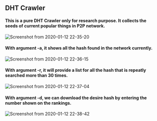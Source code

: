 ## DHT Crawler 

#### This is a pure DHT Crawler only for research purpose. It collects the seeds of current popular things in P2P network.
![Screenshot from 2020-01-12 22-35-20](https://github.com/Reim6118/CongDht/assets/32570797/1e3b9a05-60eb-4798-8246-fa8fd2d30e17)

#### With argument -a, it shows all the hash found in the network currently.
![Screenshot from 2020-01-12 22-36-15](https://github.com/Reim6118/CongDht/assets/32570797/5f0af769-3fae-4512-b0e0-50ef789a10fc)

#### With argument -r, it will provide a list for all the hash that is repeatly searched more than 30 times.
![Screenshot from 2020-01-12 22-37-04](https://github.com/Reim6118/CongDht/assets/32570797/66a8ec8e-51b3-4d06-aef7-172d2b625fee)

#### With argument -d, we can download the desire hash by entering the number shown on the rankings.
![Screenshot from 2020-01-12 22-38-42](https://github.com/Reim6118/CongDht/assets/32570797/32d03ad3-5e93-428b-a23d-85d4b394e09f)
